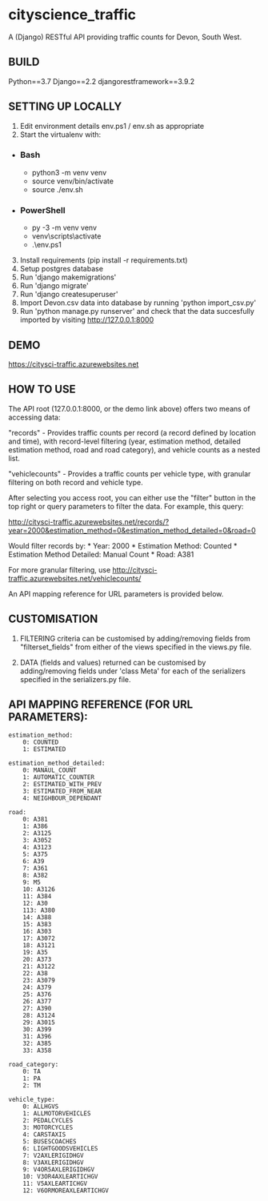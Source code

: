 # cityscience_traffic

A (Django) RESTful API providing traffic counts for Devon, South West.


## BUILD
Python==3.7
Django==2.2
djangorestframework==3.9.2


## SETTING UP LOCALLY
1. Edit environment details env.ps1 / env.sh as appropriate
2. Start the virtualenv with:

  * ### Bash
      * python3 -m venv venv
      * source venv/bin/activate
      * source ./env.sh

  * ### PowerShell
      * py -3 -m venv venv
      * venv\scripts\activate
      * .\env.ps1

3. Install requirements (pip install -r requirements.txt)
4. Setup postgres database
5. Run 'django makemigrations'
6. Run 'django migrate'
7. Run 'django createsuperuser'
8. Import Devon.csv data into database by running 'python import_csv.py'
9. Run 'python manage.py runserver' and check that the data succesfully imported by visiting http://127.0.0.1:8000


## DEMO
https://citysci-traffic.azurewebsites.net


## HOW TO USE
The API root (127.0.0.1:8000, or the demo link above) offers two means of accessing data:

"records" - Provides traffic counts per record (a record defined by location and time), with record-level filtering (year, estimation method, detailed estimation method, road and road category), and vehicle counts as a nested list.

"vehiclecounts" - Provides a traffic counts per vehicle type, with granular filtering on both record and vehicle type.

After selecting you access root, you can either use the "filter" button in the top right or query parameters to filter the data. For example, this query:

http://citysci-traffic.azurewebsites.net/records/?year=2000&estimation_method=0&estimation_method_detailed=0&road=0

Would filter records by:
    * Year: 2000
    * Estimation Method: Counted
    * Estimation Method Detailed: Manual Count
    * Road: A381

For more granular filtering, use http://citysci-traffic.azurewebsites.net/vehiclecounts/

An API mapping reference for URL parameters is provided below.


## CUSTOMISATION

1. FILTERING criteria can be customised by adding/removing fields from "filterset_fields" from either of the views specified in the views.py file.

2. DATA (fields and values) returned can be customised by adding/removing fields under 'class Meta' for each of the serializers specified in the serializers.py file.


## API MAPPING REFERENCE (FOR URL PARAMETERS):

    estimation_method:
        0: COUNTED
        1: ESTIMATED

    estimation_method_detailed:
        0: MANAUL_COUNT
        1: AUTOMATIC_COUNTER
        2: ESTIMATED_WITH_PREV
        3: ESTIMATED_FROM_NEAR
        4: NEIGHBOUR_DEPENDANT

    road:
        0: A381
        1: A386
        2: A3125
        3: A3052
        4: A3123
        5: A375
        6: A39
        7: A361
        8: A382
        9: M5
        10: A3126
        11: A384
        12: A30
        113: A380
        14: A388
        15: A383
        16: A303
        17: A3072
        18: A3121
        19: A35
        20: A373
        21: A3122
        22: A38
        23: A3079
        24: A379
        25: A376
        26: A377
        27: A390
        28: A3124
        29: A3015
        30: A399
        31: A396
        32: A385
        33: A358

    road_category:
        0: TA
        1: PA
        2: TM

    vehicle_type:
        0: ALLHGVS
        1: ALLMOTORVEHICLES
        2: PEDALCYCLES
        3: MOTORCYCLES
        4: CARSTAXIS
        5: BUSESCOACHES
        6: LIGHTGOODSVEHICLES
        7: V2AXLERIGIDHGV
        8: V3AXLERIGIDHGV
        9: V4OR5AXLERIGIDHGV
        10: V3OR4AXLEARTICHGV
        11: V5AXLEARTICHGV
        12: V6ORMOREAXLEARTICHGV